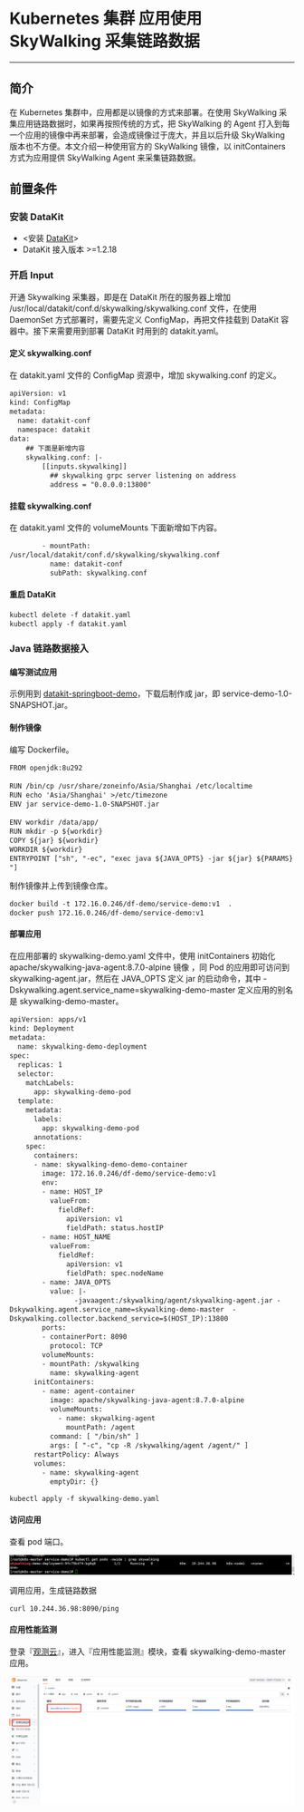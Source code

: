 # Kubernetes 集群 应用使用 SkyWalking 采集链路数据

---

## 简介

在 Kubernetes 集群中，应用都是以镜像的方式来部署。在使用 SkyWalking 采集应用链路数据时，如果再按照传统的方式，把 SkyWalking 的 Agent 打入到每一个应用的镜像中再来部署，会造成镜像过于庞大，并且以后升级 SkyWalking 版本也不方便。本文介绍一种使用官方的 SkyWalking 镜像，以 initContainers 方式为应用提供 SkyWalking Agent 来采集链路数据。

## 前置条件

### 安装 DataKit

- <安装 [DataKit](https://www.yuque.com/dataflux/datakit/datakit-daemonset-deploy)>
- DataKit 接入版本 >=1.2.18

### 开启 Input 

开通 Skywalking 采集器，即是在 DataKit 所在的服务器上增加 /usr/local/datakit/conf.d/skywalking/skywalking.conf 文件，在使用 DaemonSet 方式部署时，需要先定义 ConfigMap，再把文件挂载到 DataKit 容器中。接下来需要用到部署 DataKit 时用到的 datakit.yaml。

#### 定义 skywalking.conf

在 datakit.yaml 文件的 ConfigMap 资源中，增加 skywalking.conf 的定义。

```
apiVersion: v1
kind: ConfigMap
metadata:
  name: datakit-conf
  namespace: datakit
data:  
    ## 下面是新增内容
    skywalking.conf: |- 
        [[inputs.skywalking]]
          ## skywalking grpc server listening on address
          address = "0.0.0.0:13800"
```

#### 挂载 skywalking.conf

在 datakit.yaml 文件的 volumeMounts 下面新增如下内容。

```
        - mountPath: /usr/local/datakit/conf.d/skywalking/skywalking.conf
          name: datakit-conf
          subPath: skywalking.conf
```

#### 重启 DataKit

```
kubectl delete -f datakit.yaml
kubectl apply -f datakit.yaml
```

### Java 链路数据接入

#### 编写测试应用

示例用到 [datakit-springboot-demo](https://github.com/stevenliu2020/datakit-springboot-demo)，下载后制作成 jar，即 service-demo-1.0-SNAPSHOT.jar。

#### 制作镜像

编写 Dockerfile。

```
FROM openjdk:8u292

RUN /bin/cp /usr/share/zoneinfo/Asia/Shanghai /etc/localtime
RUN echo 'Asia/Shanghai' >/etc/timezone
ENV jar service-demo-1.0-SNAPSHOT.jar

ENV workdir /data/app/
RUN mkdir -p ${workdir}
COPY ${jar} ${workdir}
WORKDIR ${workdir}
ENTRYPOINT ["sh", "-ec", "exec java ${JAVA_OPTS} -jar ${jar} ${PARAMS} "]
```

制作镜像并上传到镜像仓库。

```
docker build -t 172.16.0.246/df-demo/service-demo:v1  .
docker push 172.16.0.246/df-demo/service-demo:v1
```

#### 部署应用

在应用部署的 skywalking-demo.yaml 文件中，使用 initContainers 初始化 apache/skywalking-java-agent:8.7.0-alpine 镜像 ，同 Pod 的应用即可访问到 skywalking-agent.jar，然后在 JAVA_OPTS 定义 jar 的启动命令，其中 -Dskywalking.agent.service_name=skywalking-demo-master 定义应用的别名是 skywalking-demo-master。      

```
apiVersion: apps/v1
kind: Deployment
metadata:
  name: skywalking-demo-deployment
spec:
  replicas: 1
  selector:
    matchLabels:
      app: skywalking-demo-pod
  template:
    metadata:
      labels:
        app: skywalking-demo-pod
      annotations:
    spec:
      containers:
      - name: skywalking-demo-demo-container
        image: 172.16.0.246/df-demo/service-demo:v1
        env:
        - name: HOST_IP
          valueFrom:
            fieldRef:
              apiVersion: v1
              fieldPath: status.hostIP
        - name: HOST_NAME
          valueFrom:
            fieldRef:
              apiVersion: v1
              fieldPath: spec.nodeName      
        - name: JAVA_OPTS
          value: |-
                -javaagent:/skywalking/agent/skywalking-agent.jar -Dskywalking.agent.service_name=skywalking-demo-master  -Dskywalking.collector.backend_service=$(HOST_IP):13800           
        ports:
        - containerPort: 8090
          protocol: TCP
        volumeMounts:
        - mountPath: /skywalking
          name: skywalking-agent
      initContainers:
        - name: agent-container
          image: apache/skywalking-java-agent:8.7.0-alpine
          volumeMounts:
            - name: skywalking-agent   
              mountPath: /agent
          command: [ "/bin/sh" ]
          args: [ "-c", "cp -R /skywalking/agent /agent/" ]  
      restartPolicy: Always
      volumes:
        - name: skywalking-agent
          emptyDir: {}
```

```
kubectl apply -f skywalking-demo.yaml 
```

#### 访问应用

查看 pod 端口。

![image](../images/k8s-skywalking/1.png)	

调用应用，生成链路数据

```
curl 10.244.36.98:8090/ping
```

#### 应用性能监测

登录『[观测云](https://console.guance.com/)』，进入『应用性能监测』模块，查看 skywalking-demo-master 应用。

![image](../images/k8s-skywalking/2.png)	
